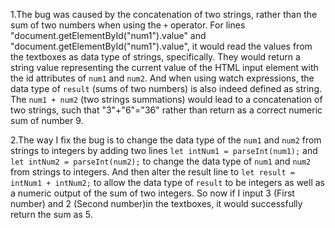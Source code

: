 1.The bug was caused by the concatenation of two strings, rather than the sum of two numbers when using the `+` operator. For lines "document.getElementById("num1").value" and "document.getElementById("num1").value", it would read the values from the textboxes as data type of strings, specifically. They would return a string value representing the current value of the HTML input element with the id attributes of `num1` and `num2`. And when using watch expressions, the data type of `result` (sums of two numbers) is also indeed defined as string. The `num1 + num2` (two strings summations) would lead to a concatenation of two strings, such that "3"+"6"="36" rather than return as a correct numeric sum of number 9.

2.The way I fix the bug is to change the data type of the `num1` and `num2` from strings to integers by adding two lines `let intNum1 = parseInt(num1);` and `let intNum2 = parseInt(num2);` to change the data type of `num1` and `num2` from strings to integers. And then alter the result line to `let result = intNum1 + intNum2;` to allow the data type of `result` to be integers as well as a numeric output of the sum of two integers. So now if I input 3 (First number) and 2 (Second number)in the textboxes, it would successfully return the sum as 5.
